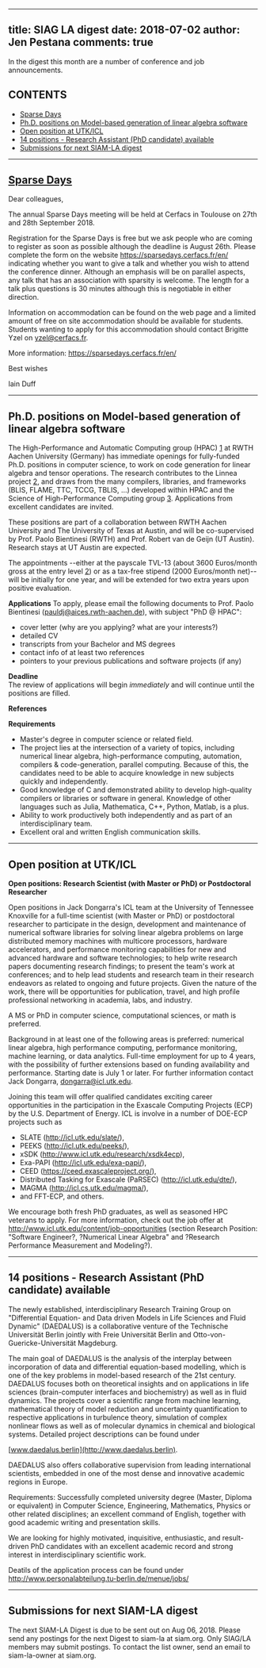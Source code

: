 
---
title: SIAG LA digest
date: 2018-07-02
author: Jen Pestana
comments: true
---



In the digest this month are a number of conference and job announcements.

## CONTENTS

- [Sparse Days](#nav0)
- [Ph.D. positions on Model-based generation of linear algebra software](#nav1)
- [Open position at UTK/ICL](#nav2)
- [14 positions - Research Assistant (PhD candidate) available](#nav3)
- [Submissions for next SIAM-LA digest](#nav4)

---------------
## <a name="nav0"></a><a href="https://sparsedays.cerfacs.fr/en/">Sparse Days</a>
Dear colleagues,

The annual Sparse Days meeting will be held at Cerfacs in Toulouse on
27th and 28th September 2018.

Registration for the Sparse Days is free but we ask people who are
coming to register as soon as possible although the deadline is August
26th. Please complete the form on the website
<https://sparsedays.cerfacs.fr/en/> indicating whether you want to give
a talk and whether you wish to attend the conference dinner. Although
an emphasis will be on parallel aspects, any talk that has an
association with sparsity is welcome. The length for a talk plus
questions is 30 minutes although this is negotiable in either
direction.

Information on accommodation can be found on the web page and a
limited amount of free on site accommodation should be available for
students. Students wanting to apply for this accommodation should
contact Brigitte Yzel on <yzel@cerfacs.fr>.

More information: <https://sparsedays.cerfacs.fr/en/>

Best wishes

Iain Duff

---------------

## <a name="nav1">Ph.D. positions on Model-based generation of linear algebra software</a>

The High-Performance and Automatic Computing group (HPAC) [1] at RWTH Aachen University (Germany) has immediate openings for fully-funded Ph.D. positions in computer science, to work on code generation for linear algebra and tensor operations. The research contributes to the Linnea project [2], and draws from the many compilers, libraries, and frameworks (BLIS, FLAME, TTC, TCCG, TBLIS, ...) developed within HPAC and the Science of High-Performance Computing group [3]. Applications from excellent candidates are invited.

These positions are part of a collaboration between RWTH Aachen University and The University of Texas at Austin, and will be co-supervised by Prof. Paolo Bientinesi (RWTH) and Prof. Robert van de Geijn (UT Austin). Research stays at UT Austin are expected.

The appointments --either at the payscale TVL-13 (about 3600 Euros/month gross at the entry level [2]) or as a tax-free stipend (2000 Euros/month net)-- will be initially for one year, and will be extended for two extra years upon positive evaluation.

**Applications** 
To apply, please email the following documents to Prof. Paolo Bientinesi (<pauldj@aices.rwth-aachen.de>), with subject "PhD @ HPAC":

- cover letter (why are you applying? what are your interests?)  
- detailed CV  
- transcripts from your Bachelor and MS degrees  
- contact info of at least two references  
- pointers to your previous publications and software projects (if any)  

**Deadline**  
The review of applications will begin *immediately* and will continue until the positions are filled.

**References**

[1]: <hpac.rwth-aachen.de>
[2]: <https://github.com/HPAC/linnea>
[3]: <shpc.ices.utexas.edu>
[4]: <https://github.com/flame/blis>

**Requirements**

- Master's degree in computer science or related field.  
- The project lies at the intersection of a variety of topics, including numerical linear algebra, high-performance computing, automation, compilers & code-generation, parallel computing. Because of this, the candidates need to be able to acquire knowledge in new subjects quickly and independently.  
- Good knowledge of C and demonstrated ability to develop high-quality compilers or libraries or software in general. Knowledge of other languages such as Julia, Mathematica, C++, Python, Matlab, is a plus.  
- Ability to work productively both independently and as part of an interdisciplinary team.  
- Excellent oral and written English communication skills.

---------------

## <a name="nav2">Open position at UTK/ICL</a>

**Open positions: Research Scientist (with Master or PhD) or Postdoctoral Researcher**

Open positions in Jack Dongarra's ICL team at the University of Tennessee Knoxville
for a full-time scientist (with Master or PhD) or postdoctoral researcher to participate in the design, development and maintenance of numerical software libraries for solving linear algebra problems on large distributed memory machines with multicore processors,
hardware accelerators, and performance monitoring capabilities for new and advanced hardware and software technologies; to help write research papers documenting research findings; to present the team's work at conferences; and to help lead students and research
team in their research endeavors as related to ongoing and future projects. Given the nature of the work, there will be opportunities for publication, travel, and high profile professional networking in academia, labs, and industry.

A MS or PhD in computer science, computational sciences, or math is preferred.

Background in at least one of the following areas is preferred: numerical linear algebra, high performance computing, performance monitoring, machine learning, or data analytics. Full-time employment for up to 4 years, with the possibility of further extensions
based on funding availability and performance. 
Starting date is July 1 or later. For further information contact Jack Dongarra, <dongarra@icl.utk.edu>.

Joining this team will offer qualified candidates exciting career opportunities
in the participation in the Exascale Computing Projects (ECP) by the U.S. Department of Energy. ICL is involve in a number of DOE-ECP projects such as 

- SLATE (http://icl.utk.edu/slate/),  
- PEEKS (<http://icl.utk.edu/peeks/>),  
- xSDK (<http://www.icl.utk.edu/research/xsdk4ecp>),  
- Exa-PAPI (<http://icl.utk.edu/exa-papi/>),  
- CEED (<https://ceed.exascaleproject.org/>),  
- Distributed Tasking for Exascale (PaRSEC) (<http://icl.utk.edu/dte/>),   
- MAGMA (<http://icl.cs.utk.edu/magma/>),   
- and FFT-ECP, and others.  

We encourage both fresh PhD graduates, as well as seasoned HPC veterans to apply. For more information, check out the job offer at
<http://www.icl.utk.edu/content/job-opportunities>
(section Research Position: "Software Engineer?, ?Numerical Linear Algebra" and ?Research Performance Measurement and Modeling?).

---------------

## <a name="nav3">14 positions - Research Assistant (PhD candidate) available</a>

The newly established, interdisciplinary Research Training Group on 
"Differential Equation- and Data driven
Models in Life Sciences and Fluid Dynamic" (DAEDALUS) is a collaborative 
venture of the Technische Universit&auml;t
Berlin jointly with Freie Universit&auml;t Berlin and 
Otto-von-Guericke-Universit&auml;t Magdeburg.

The main goal of DAEDALUS is the analysis of the interplay between 
incorporation of data and differential
equation-based modelling, which is one of the key problems in 
model-based research of the 21st century.
DAEDALUS focuses both on theoretical insights and on applications in 
life sciences (brain-computer interfaces and biochemistry)
as well as in fluid dynamics. The projects cover a scientific range from 
machine learning, mathematical theory
of model reduction and uncertainty quantification to respective 
applications in turbulence theory, simulation of complex
nonlinear flows as well as of molecular dynamics in chemical and 
biological systems. Detailed project descriptions can
be found under

[www.daedalus.berlin](http://www.daedalus.berlin).

DAEDALUS also offers collaborative supervision from leading 
international scientists, embedded in one of the most
dense and innovative academic regions in Europe.

Requirements: Successfully completed university degree (Master, Diploma 
or equivalent) in Computer Science, Engineering,
Mathematics, Physics or other related disciplines; an excellent command 
of English, together with good academic
writing and presentation skills.

We are looking for highly motivated, inquisitive, enthusiastic, and 
result-driven PhD candidates with an excellent academic
record and strong interest in interdisciplinary scientific work.

Deatils of the application process can be found under
<http://www.personalabteilung.tu-berlin.de/menue/jobs/>

---------------

## <a name="nav4">Submissions for next SIAM-LA digest</a>

The next SIAM-LA Digest is due to be sent out on Aug 06, 2018.
Please send any postings for the next Digest to siam-la at siam.org. 
Only SIAG/LA members may submit postings.  To contact the list owner, 
send an email to siam-la-owner at siam.org.
